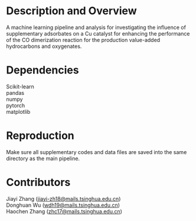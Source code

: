 # Description and Overview
A machine learning pipeline and analysis for investigating the influence of supplementary adsorbates on a Cu catalyst for enhancing the performance of the CO dimerization reaction for the production value-added hydrocarbons and oxygenates. 

# Dependencies
Scikit-learn\
pandas\
numpy\
pytorch\
matplotlib

# Reproduction
Make sure all supplementary codes and data files are saved into the same directory as the main pipeline. 

# Contributors
Jiayi Zhang (jiayi-zh18@mails.tsinghua.edu.cn)\
Donghuan Wu (wdh19@mails.tsinghua.edu.cn)\
Haochen Zhang (zhc17@mails.tsinghua.edu.cn)
